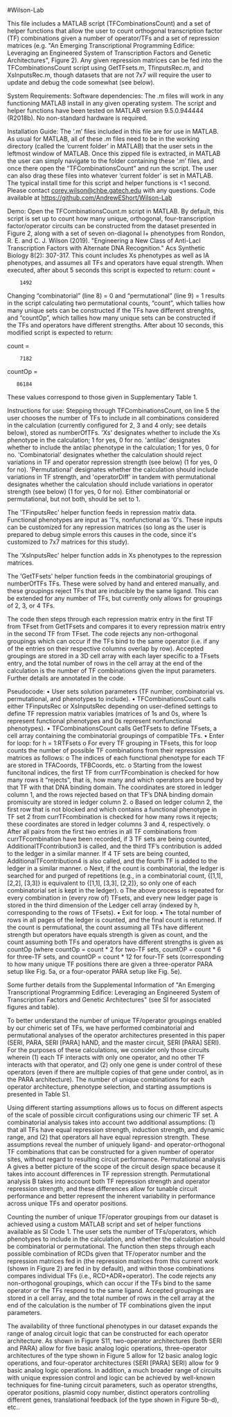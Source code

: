 #Wilson-Lab

This file includes a MATLAB script (TFCombinationsCount) and a set of helper functions that allow the user to count orthogonal transcription factor (TF) combinations given a number of operator/TFs and a set of repression matrices (e.g. "An Emerging Transcriptional Programming Edifice: Leveraging an Engineered System of Transcription Factors and Genetic Architectures", Figure 2). Any given repression matrices can be fed into the TFCombinationsCount script using GetTFsets.m, TfinputsRec.m, and XsInputsRec.m, though datasets that are not 7x7 will require the user to update and debug the code somewhat (see below). 

System Requirements:
Software dependencies: The .m files will work in any functioning MATLAB install in any given operating system. The script and helper functions have been tested on MATLAB version 9.5.0.944444 (R2018b). No non-standard hardware is required.

Installation Guide: 
The ‘.m’ files included in this file are for use in MATLAB. As usual for MATLAB, all of these .m files need to be in the working directory (called the ‘current folder’ in MATLAB) that the user sets in the leftmost window of MATLAB. Once this zipped file is extracted, in MATLAB the user can simply navigate to the folder containing these ‘.m’ files, and once there open the “TFCombinationsCount” and run the script.  The user can also drag these files into whatever ‘current folder’ is set in MATLAB. 
The typical install time for this script and helper functions is <1 second. 
Please contact corey.wilson@chbe.gatech.edu with any questions. 
Code available at https://github.com/AndrewEShort/Wilson-Lab

Demo: 
Open the TFCombinationsCount.m script in MATLAB. By default, this script is set up to count how many unique, orthogonal, four-transcription factor/operator circuits can be constructed from the dataset presented in Figure 2, along with a set of seven on-diagonal I+ phenotypes from Rondon, R. E. and C. J. Wilson (2019). "Engineering a New Class of Anti-LacI Transcription Factors with Alternate DNA Recognition." Acs Synthetic Biology 8(2): 307-317. This count includes Xs phenotypes as well as IA phenotypes, and assumes all TFs and operators have equal strength. When executed, after about 5 seconds this script is expected to return:
count =

        1492

Changing “combinatorial” (line 8) = 0 and “permutational” (line 9) = 1 results in the script calculating two permutational counts, “count”, which tallies how many unique sets can be constructed if the TFs have different strenghts, and “countOp”, which tallies how many unique sets can be constructed if the TFs and operators have different strengths. After about 10 seconds, this modified script is expected to return:

count =

        7182


countOp =

       86184
These values correspond to those given in Supplementary Table 1. 


Instructions for use:
Stepping through TFCombinationsCount, on line 5 the user chooses the number of TFs to include in all combinations considered in the calculation (currently configured for 2, 3 and 4 only; see details below), stored as numberOfTFs. 'Xs' designates whether to include the Xs phenotype in the calculation; 1 for yes, 0 for no. 'antilac' designates whether to include the antilac phenotype in the calculation; 1 for yes, 0 for no. 'Combinatorial' designates whether the calculation should reject variations in TF and operator repression strength (see below) (1 for yes, 0 for no). 'Permutational' designates whether the calculation should include variations in TF strength, and 'operatorDiff' in tandem with permutational designates whether the calculation should include variations in operator strength (see below) (1 for yes, 0 for no). Either combinatorial or permutational, but not both, should be set to 1. 

The 'TFinputsRec' helper function feeds in repression matrix data. Functional phenotypes are input as '1's, nonfunctional as '0's. These inputs can be customized for any repression matrices (so long as the user is prepared to debug simple errors this causes in the code, since it's customized to 7x7 matrices for this study). 

The 'XsInputsRec' helper function adds in Xs phenotypes to the repression matrices.

The 'GetTFsets' helper function feeds in the combinatorial groupings of numberOfTFs TFs. These were solved by hand and entered manually, and these groupings reject TFs that are inducible by the same ligand. This can be extended for any number of TFs, but currently only allows for groupings of 2, 3, or 4 TFs. 

The code then steps through each repression matrix entry in the first TF from TFset from GetTFsets and compares it to every repression matrix entry in the second TF from TFset. The code rejects any non-orthogonal groupings which can occur if the TFs bind to the same operator (i.e. if any of the entries on their respective columns overlap by row). Accepted groupings are stored in a 3D cell array with each layer specific to a TFsets entry, and the total number of rows in the cell array at the end of the calculation is the number of TF combinations given the input parameters. Further details are annotated in the code.

Pseudocode: 
•	User sets solution parameters (TF number, combinatorial vs. permutational, and phenotypes to include).
•	TFCombinationsCount calls either TFinputsRec or XsInputsRec depending on user-defined settings to define TF repression matrix variables (matrices of 1s and 0s, where 1s represent functional phenotypes and 0s represent nonfunctional phenotypes).
•	TFCombinationsCount calls GetTFsets to define TFsets, a cell array containing the combinatorial groupings of compatible TFs. 
•	Enter for loop: for h = 1:RTFsets 
o	For every TF grouping in TFsets, this for loop counts the number of possible TF combinations from their repression matrices as follows:
o	The indices of each functional phenotype for each TF are stored in TFACoords, TFBCoords, etc.
o	Starting from the lowest funcitonal indices, the first TF from currTFcombination is checked for how many rows it “rejects”, that is, how many and which operators are bound by that TF with that DNA binding domain. The coordinates are stored in ledger column 1, and the rows rejected based on that TF’s DNA binding domain promiscuity are stored in ledger column 2. 
o	Based on ledger column 2, the first row that is not blocked and which contains a functional phenotype in TF set 2 from currTFcombination is checked for how many rows it rejects; these coordinates are stored in ledger columns 3 and 4, respectively. 
o	After all pairs from the first two entries in all TF combinations from currTFcombination have been recorded, if 3 TF sets are being counted, AdditionalTFcontribution3 is called, and the third TF’s contribution is added to the ledger in a similar manner. If 4 TF sets are being counted, AdditionalTFcontribution4 is also called, and the fourth TF is added to the ledger in a similar manner. 
o	Next, if the count is combinatorial, the ledger is searched for and purged of repetitions (e.g., in a combinatorial count, {[1,1], [2,2], [3,3]} is equivalent to {[1,1], [3,3], [2,2]}, so only one of each combinatorial set is kept in the ledger).
o	The above process is repeated for every combination in (every row of) TFsets, and every new ledger page is stored in the third dimension of the Ledger cell array (indexed by h, corresponding to the rows of TFsets).
•	Exit for loop.
•	The total number of rows in all pages of the ledger is counted, and the final count is returned. If the count is permutational, the count assuming all TFs have different strength but operators have equals strength is given as count, and the count assuming both TFs and operators have different strengths is given as countOp (where countOp = count * 2 for two-TF sets, countOP = count * 6 for three-TF sets, and countOP = count * 12 for four-TF sets (corresponding to how many unique TF positions there are given a three-operator PARA setup like Fig. 5a, or a four-operator PARA setup like Fig. 5e). 



Some further details from the Supplemental Information of "An Emerging Transcriptional Programming Edifice: Leveraging an Engineered System of Transcription Factors and Genetic Architectures" (see SI for associated figures and table).

To better understand the number of unique TF/operator groupings enabled by our chimeric set of TFs, we have performed combinatorial and permutational analyses of the operator architectures presented in this paper (SERI, PARA, SERI [PARA] hAND, and the master circuit, SERI [PARA] SERI). For the purposes of these calculations, we consider only those circuits wherein (1) each TF interacts with only one operator, and no other TF interacts with that operator, and (2) only one gene is under control of these operators (even if there are multiple copies of that gene under control, as in the PARA architecture). The number of unique combinations for each operator architecture, phenotype selection, and starting assumptions is presented in Table S1.

Using different starting assumptions allows us to focus on different aspects of the scale of possible circuit configurations using our chimeric TF set. A combinatorial analysis takes into account two additional assumptions: (1) that all TFs have equal repression strength, induction strength, and dynamic range, and (2) that operators all have equal repression strength. These assumptions reveal the number of uniquely ligand- and operator-orthogonal TF combinations that can be constructed for a given number of operator sites, without regard to resulting circuit performance. Permutational analysis A gives a better picture of the scope of the circuit design space because it takes into account differences in TF repression strength. Permutational analysis B takes into account both TF repression strength and operator repression strength, and these differences allow for tunable circuit performance and better represent the inherent variability in performance across unique TFs and operator positions.

Counting the number of unique TF/operator groupings from our dataset is achieved using a custom MATLAB script and set of helper functions available as SI Code 1. The user sets the number of TFs/operators, which phenotypes to include in the calculation, and whether the calculation should be combinatorial or permutational. The function then steps through each possible combination of RCDs given that TF/operator number and the repression matrices fed in (the repression matrices from this current work (shown in Figure 2) are fed in by default), and within those combinations compares individual TFs (i.e., RCD+ADR+operator). The code rejects any non-orthogonal groupings, which can occur if the TFs bind to the same operator or the TFs respond to the same ligand. Accepted groupings are stored in a cell array, and the total number of rows in the cell array at the end of the calculation is the number of TF combinations given the input parameters.

The availability of three functional phenotypes in our dataset expands the range of analog circuit logic that can be constructed for each operator architecture. As shown in Figure S11, two-operator architectures (both SERI and PARA) allow for five basic analog logic operations, three-operator architectures of the type shown in Figure 5 allow for 12 basic analog logic operations, and four-operator architectures (SERI [PARA] SERI) allow for 9 basic analog logic operations. In addition, a much broader range of circuits with unique expression control and logic can be achieved by well-known techniques for fine-tuning circuit parameters, such as operator strengths, operator positions, plasmid copy number, distinct operators controlling different genes, translational feedback (of the type shown in Figure 5b-d), etc..

